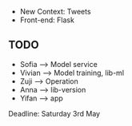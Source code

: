 - New Context: Tweets
- Front-end: Flask

## TODO
- Sofia --> Model service
- Vivian --> Model training, lib-ml
- Zuji --> Operation
- Anna --> lib-version
- Yifan --> app

Deadline: Saturday 3rd May
